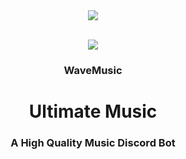 
<center><img src="https://capsule-render.vercel.app/api?type=waving&color=gradient&height=200&section=header&text=UltimateMusic&fontSize=80&fontAlignY=35&animation=twinkling&fontColor=gradient" /></center>

<br />
<p align="center">
  <a href="https://github.com/CPS7/Ultimate-Music">
    <img src="file:///C:/Users/Lakshay%20Rastogi/Downloads/cc017c4e4219d7d2f5bcf00560627dd0.jpeg">
  </a>

  <h3 align="center">WaveMusic</h3>


<h1 align="center">Ultimate Music</h1>
<h3 align="center">A High Quality Music Discord Bot </h3>
